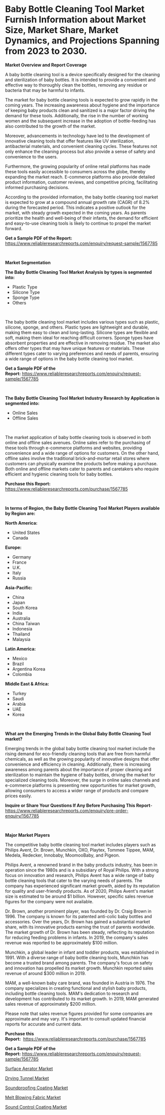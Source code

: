<p><h1>Baby Bottle Cleaning Tool Market Furnish Information about Market Size, Market Share, Market Dynamics, and Projections Spanning from 2023 to 2030.</h1></p><p><strong>Market Overview and Report Coverage</strong></p>
<p><p>A baby bottle cleaning tool is a device specifically designed for the cleaning and sterilization of baby bottles. It is intended to provide a convenient and effective way to thoroughly clean the bottles, removing any residue or bacteria that may be harmful to infants.</p><p>The market for baby bottle cleaning tools is expected to grow rapidly in the coming years. The increasing awareness about hygiene and the importance of keeping baby products clean and sanitized is a major factor driving the demand for these tools. Additionally, the rise in the number of working women and the subsequent increase in the adoption of bottle-feeding has also contributed to the growth of the market.</p><p>Moreover, advancements in technology have led to the development of innovative cleaning tools that offer features like UV sterilization, antibacterial materials, and convenient cleaning cycles. These features not only enhance the cleaning process but also provide a sense of safety and convenience to the users. </p><p>Furthermore, the growing popularity of online retail platforms has made these tools easily accessible to consumers across the globe, thereby expanding the market reach. E-commerce platforms also provide detailed product information, customer reviews, and competitive pricing, facilitating informed purchasing decisions.</p><p>According to the provided information, the baby bottle cleaning tool market is expected to grow at a compound annual growth rate (CAGR) of 8.2% during the forecasted period. This indicates a positive outlook for the market, with steady growth expected in the coming years. As parents prioritize the health and well-being of their infants, the demand for efficient and easy-to-use cleaning tools is likely to continue to propel the market forward.</p></p>
<p><strong>Get a Sample PDF of the Report:</strong> <a href="https://www.reliableresearchreports.com/enquiry/request-sample/1567785">https://www.reliableresearchreports.com/enquiry/request-sample/1567785</a></p>
<p>&nbsp;</p>
<p><strong>Market Segmentation</strong></p>
<p><strong>The Baby Bottle Cleaning Tool Market Analysis by types is segmented into:</strong></p>
<p><ul><li>Plastic Type</li><li>Silicone Type</li><li>Sponge Type</li><li>Others</li></ul></p>
<p>&nbsp;</p>
<p><p>The baby bottle cleaning tool market includes various types such as plastic, silicone, sponge, and others. Plastic types are lightweight and durable, making them easy to clean and long-lasting. Silicone types are flexible and soft, making them ideal for reaching difficult corners. Sponge types have absorbent properties and are effective in removing residue. The market also offers other types that may have unique features or materials. These different types cater to varying preferences and needs of parents, ensuring a wide range of options in the baby bottle cleaning tool market.</p></p>
<p><strong>Get a Sample PDF of the Report:</strong>&nbsp;<a href="https://www.reliableresearchreports.com/enquiry/request-sample/1567785">https://www.reliableresearchreports.com/enquiry/request-sample/1567785</a></p>
<p>&nbsp;</p>
<p><strong>The Baby Bottle Cleaning Tool Market Industry Research by Application is segmented into:</strong></p>
<p><ul><li>Online Sales</li><li>Offline Sales</li></ul></p>
<p>&nbsp;</p>
<p><p>The market application of baby bottle cleaning tools is observed in both online and offline sales avenues. Online sales refer to the purchasing of these tools through e-commerce platforms and websites, providing convenience and a wide range of options for customers. On the other hand, offline sales involve the traditional brick-and-mortar retail stores where customers can physically examine the products before making a purchase. Both online and offline markets cater to parents and caretakers who require efficient and hygienic cleaning tools for baby bottles.</p></p>
<p><strong>Purchase this Report:</strong>&nbsp; <a href="https://www.reliableresearchreports.com/purchase/1567785">https://www.reliableresearchreports.com/purchase/1567785</a></p>
<p>&nbsp;</p>
<p><strong>In terms of Region, the Baby Bottle Cleaning Tool Market Players available by Region are:</strong></p>
<p>
    <p> <strong> North America: </strong>
        <ul>
            <li>United States</li>
            <li>Canada</li>
        </ul>
        </p> 
    <p> <strong> Europe: </strong>
        <ul>
            <li>Germany</li>
            <li>France</li>
            <li>U.K.</li>
            <li>Italy</li>
            <li>Russia</li>
        </ul>
        </p> 
    <p> <strong> Asia-Pacific: </strong>
        <ul>
            <li>China</li>
            <li>Japan</li>
            <li>South Korea</li>
            <li>India</li>
            <li>Australia</li>
            <li>China Taiwan</li>
            <li>Indonesia</li>
            <li>Thailand</li>
            <li>Malaysia</li>
        </ul>
        </p> 
    <p> <strong> Latin America: </strong>
        <ul>
            <li>Mexico</li>
            <li>Brazil</li>
            <li>Argentina Korea</li>
            <li>Colombia</li>
        </ul>
        </p> 
    <p> <strong> Middle East & Africa: </strong>
        <ul>
            <li>Turkey</li>
            <li>Saudi</li>
            <li>Arabia</li>
            <li>UAE</li>
            <li>Korea</li>
        </ul>
    </p>
    </p>
<p>&nbsp;</p>
<p><strong>What are the Emerging Trends in the Global Baby Bottle Cleaning Tool market?</strong></p>
<p><p>Emerging trends in the global baby bottle cleaning tool market include the rising demand for eco-friendly cleaning tools that are free from harmful chemicals, as well as the growing popularity of innovative designs that offer convenience and efficiency in cleaning. Additionally, there is increasing awareness among parents about the importance of proper cleaning and sterilization to maintain the hygiene of baby bottles, driving the market for specialized cleaning tools. Moreover, the surge in online sales channels and e-commerce platforms is presenting new opportunities for market growth, allowing consumers to access a wider range of products and compare prices easily.</p></p>
<p><strong>Inquire or Share Your Questions If Any Before Purchasing This Report</strong>- <a href="https://www.reliableresearchreports.com/enquiry/pre-order-enquiry/1567785">https://www.reliableresearchreports.com/enquiry/pre-order-enquiry/1567785</a></p>
<p>&nbsp;</p>
<p><strong>Major Market Players</strong></p>
<p><p>The competitive baby bottle cleaning tool market includes players such as Philips Avent, Dr. Brown, Munchkin, OXO, Playtex, Tommee Tippee, MAM, Medela, Redecker, Innobaby, MoomooBaby, and Pigeon.</p><p>Philips Avent, a renowned brand in the baby products industry, has been in operation since the 1980s and is a subsidiary of Royal Philips. With a strong focus on innovation and research, Philips Avent has a wide range of baby bottle cleaning tools that cater to the varying needs of parents. The company has experienced significant market growth, aided by its reputation for quality and user-friendly products. As of 2020, Philips Avent's market size is estimated to be around $1 billion. However, specific sales revenue figures for the company were not available.</p><p>Dr. Brown, another prominent player, was founded by Dr. Craig Brown in 1996. The company is known for its patented anti-colic baby bottles and accessories. Over the years, Dr. Brown has gained a substantial market share, with its innovative products earning the trust of parents worldwide. The market growth of Dr. Brown has been steady, reflecting its reputation for reducing feeding problems in infants. In 2019, the company's sales revenue was reported to be approximately $100 million.</p><p>Munchkin, a global leader in infant and toddler products, was established in 1991. With a diverse range of baby bottle cleaning tools, Munchkin has become a trusted brand among parents. The company's focus on safety and innovation has propelled its market growth. Munchkin reported sales revenue of around $300 million in 2019.</p><p>MAM, a well-known baby care brand, was founded in Austria in 1976. The company specializes in creating functional and stylish baby products, including bottle cleaning tools. MAM's dedication to research and development has contributed to its market growth. In 2019, MAM generated sales revenue of approximately $200 million.</p><p>Please note that sales revenue figures provided for some companies are approximate and may vary. It's important to consult updated financial reports for accurate and current data.</p></p>
<p><strong>Purchase this Report:</strong>&nbsp;&nbsp;<a href="https://www.reliableresearchreports.com/purchase/1567785">https://www.reliableresearchreports.com/purchase/1567785</a></p>
<p></p>
<p><strong>Get a Sample PDF of the Report:</strong>&nbsp;<a href="https://www.reliableresearchreports.com/enquiry/request-sample/1567785">https://www.reliableresearchreports.com/enquiry/request-sample/1567785</a></p>
<p><p><a href="https://www.linkedin.com/pulse/surface-aerator-market-size-share-amp-trends-analysis-xwo1e/">Surface Aerator Market</a></p><p><a href="https://www.linkedin.com/pulse/drying-tunnel-market-size-growth-forecast-from-2023-2030-vertuus-il0ie/">Drying Tunnel Market</a></p><p><a href="https://github.com/gulaimolin/Market-Research-Report-List-1/blob/main/soundproofing-coating-market.md">Soundproofing Coating Market</a></p><p><a href="https://medium.com/@akshatreportprime/melt-blowing-fabric-market-size-growth-forecast-2023-2030-c45ab2a0b2fc">Melt Blowing Fabric Market</a></p><p><a href="https://github.com/ruslanpoljakovrd177/Market-Research-Report-List-1/blob/main/sound-control-coating-market.md">Sound Control Coating Market</a></p></p>